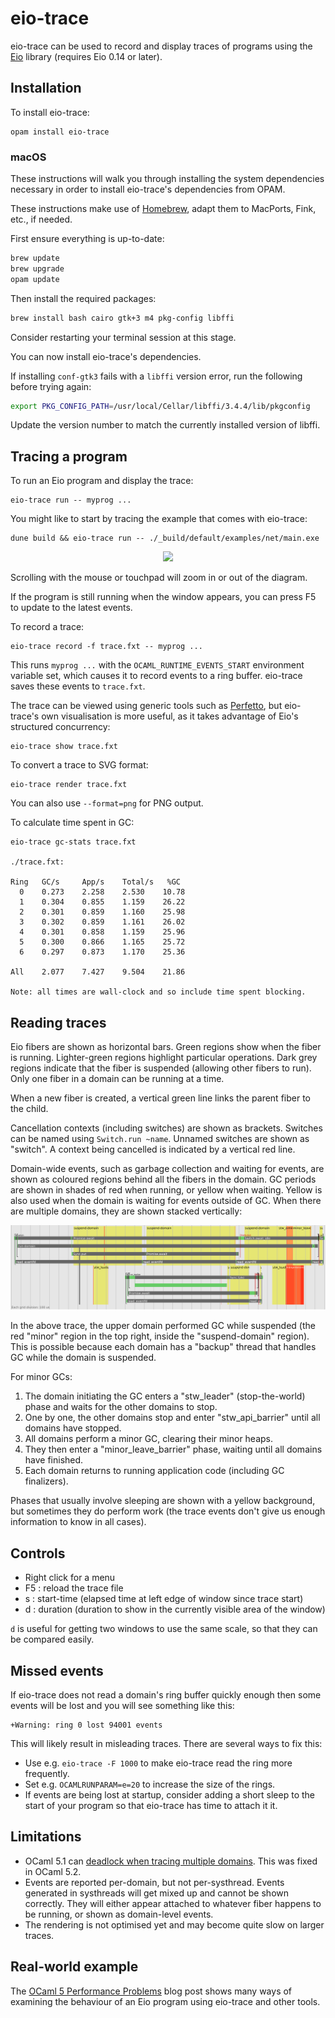 # eio-trace

eio-trace can be used to record and display traces of programs using the [Eio][] library
(requires Eio 0.14 or later).

## Installation

To install eio-trace:

```
opam install eio-trace
```

### macOS

These instructions will walk you through installing the system dependencies necessary in order to install eio-trace's dependencies from OPAM.

These instructions make use of [Homebrew](https://brew.sh/), adapt them to MacPorts, Fink, etc., if needed.

First ensure everything is up-to-date:
```sh
brew update
brew upgrade
opam update
```

Then install the required packages:
```sh
brew install bash cairo gtk+3 m4 pkg-config libffi
```

Consider restarting your terminal session at this stage.

You can now install eio-trace's dependencies.

If installing `conf-gtk3` fails with a `libffi` version error, run the following before trying again:
```sh
export PKG_CONFIG_PATH=/usr/local/Cellar/libffi/3.4.4/lib/pkgconfig
```
Update the version number to match the currently installed version of libffi.

## Tracing a program

To run an Eio program and display the trace:

```
eio-trace run -- myprog ...
```

You might like to start by tracing the example that comes with eio-trace:

```
dune build && eio-trace run -- ./_build/default/examples/net/main.exe
```

<p align='center'>
  <img src="./doc/net.svg"/>
</p>

Scrolling with the mouse or touchpad will zoom in or out of the diagram.

If the program is still running when the window appears, you can press F5 to update to the latest events.

To record a trace:

```
eio-trace record -f trace.fxt -- myprog ...
```

This runs `myprog ...` with the `OCAML_RUNTIME_EVENTS_START` environment variable set, which causes it to record events to a ring buffer.
eio-trace saves these events to `trace.fxt`.


The trace can be viewed using generic tools such as [Perfetto][], but eio-trace's own visualisation is more useful,
as it takes advantage of Eio's structured concurrency:

```
eio-trace show trace.fxt
```

To convert a trace to SVG format:

```
eio-trace render trace.fxt
```

You can also use `--format=png` for PNG output.

To calculate time spent in GC:

```
eio-trace gc-stats trace.fxt

./trace.fxt:                       

Ring   GC/s     App/s    Total/s   %GC
  0    0.273    2.258    2.530    10.78
  1    0.304    0.855    1.159    26.22
  2    0.301    0.859    1.160    25.98
  3    0.302    0.859    1.161    26.02
  4    0.301    0.858    1.159    25.96
  5    0.300    0.866    1.165    25.72
  6    0.297    0.873    1.170    25.36

All    2.077    7.427    9.504    21.86

Note: all times are wall-clock and so include time spent blocking.
```

## Reading traces

Eio fibers are shown as horizontal bars.
Green regions show when the fiber is running.
Lighter-green regions highlight particular operations.
Dark grey regions indicate that the fiber is suspended (allowing other fibers to run).
Only one fiber in a domain can be running at a time.

When a new fiber is created, a vertical green line links the parent fiber to the child.

Cancellation contexts (including switches) are shown as brackets.
Switches can be named using `Switch.run ~name`. Unnamed switches are shown as "switch".
A context being cancelled is indicated by a vertical red line.

Domain-wide events, such as garbage collection and waiting for events,
are shown as coloured regions behind all the fibers in the domain.
GC periods are shown in shades of red when running, or yellow when waiting.
Yellow is also used when the domain is waiting for events outside of GC.
When there are multiple domains, they are shown stacked vertically:

<p align='center'>
  <img src="./doc/gc.svg"/>
</p>

In the above trace, the upper domain performed GC while suspended
(the red "minor" region in the top right, inside the "suspend-domain" region).
This is possible because each domain has a "backup" thread that handles GC while the domain is suspended.

For minor GCs:
1. The domain initiating the GC enters a "stw_leader" (stop-the-world) phase and waits for the other domains to stop.
2. One by one, the other domains stop and enter "stw_api_barrier" until all domains have stopped.
3. All domains perform a minor GC, clearing their minor heaps.
4. They then enter a "minor_leave_barrier" phase, waiting until all domains have finished.
5. Each domain returns to running application code (including GC finalizers).

Phases that usually involve sleeping are shown with a yellow background, but sometimes they do perform work
(the trace events don't give us enough information to know in all cases).

## Controls

- Right click for a menu
- F5 : reload the trace file
- s : start-time (elapsed time at left edge of window since trace start)
- d : duration (duration to show in the currently visible area of the window)

`d` is useful for getting two windows to use the same scale, so that they can be compared easily.

## Missed events

If eio-trace does not read a domain's ring buffer quickly enough then some events will be lost
and you will see something like this:

```
+Warning: ring 0 lost 94001 events
```

This will likely result in misleading traces.
There are several ways to fix this:

- Use e.g. `eio-trace -F 1000` to make eio-trace read the ring more frequently.
- Set e.g. `OCAMLRUNPARAM=e=20` to increase the size of the rings.
- If events are being lost at startup, consider adding a short sleep to the start of your program
  so that eio-trace has time to attach it it.

## Limitations

- OCaml 5.1 can [deadlock when tracing multiple domains](https://github.com/ocaml/ocaml/issues/12897). This was fixed in OCaml 5.2.
- Events are reported per-domain, but not per-systhread.
  Events generated in systhreads will get mixed up and cannot be shown correctly.
  They will either appear attached to whatever fiber happens to be running, or shown as domain-level events.
- The rendering is not optimised yet and may become quite slow on larger traces.

## Real-world example

The [OCaml 5 Performance Problems][perf-blog] blog post shows many ways of examining the behaviour of an Eio program
using eio-trace and other tools.

[Eio]: https://github.com/ocaml-multicore/eio
[Perfetto]: https://ui.perfetto.dev/
[perf-blog]: https://roscidus.com/blog/blog/2024/07/22/performance/
